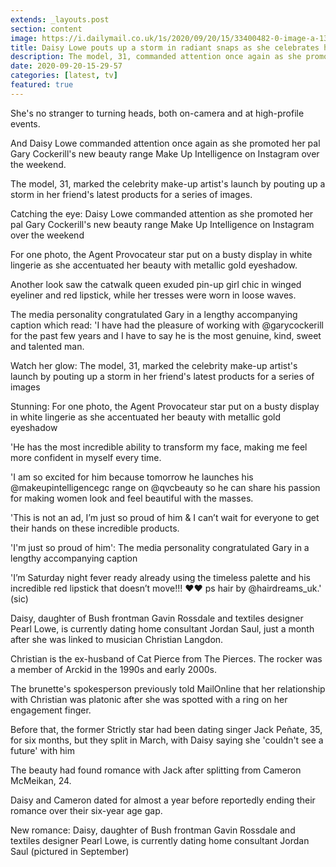 ```yaml
---
extends: _layouts.post
section: content
image: https://i.dailymail.co.uk/1s/2020/09/20/15/33400482-0-image-a-130_1600611567505.jpg 
title: Daisy Lowe pouts up a storm in radiant snaps as she celebrates her pals make-up launch 
description: The model, 31, commanded attention once again as she promoted her pal Gary Cockerills new beauty range  Make Up Intelligence on Instagram over the weekend. 
date: 2020-09-20-15-29-57 
categories: [latest, tv] 
featured: true 
--- 
```

She's no stranger to turning heads, both on-camera and at high-profile events.

And Daisy Lowe commanded attention once again as she promoted her pal Gary Cockerill's new beauty range Make Up Intelligence on Instagram over the weekend.

The model, 31, marked the celebrity make-up artist's launch by pouting up a storm in her friend's latest products for a series of images.

Catching the eye: Daisy Lowe commanded attention as she promoted her pal Gary Cockerill's new beauty range Make Up Intelligence on Instagram over the weekend

For one photo, the Agent Provocateur star put on a busty display in white lingerie as she accentuated her beauty with metallic gold eyeshadow. 

Another look saw the catwalk queen exuded pin-up girl chic in winged eyeliner and red lipstick, while her tresses were worn in loose waves.

The media personality congratulated Gary in a lengthy accompanying caption which read: 'I have had the pleasure of working with @garycockerill for the past few years and I have to say he is the most genuine, kind, sweet and talented man. 

Watch her glow: The model, 31, marked the celebrity make-up artist's launch by pouting up a storm in her friend's latest products for a series of images

Stunning: For one photo, the Agent Provocateur star put on a busty display in white lingerie as she accentuated her beauty with metallic gold eyeshadow

'He has the most incredible ability to transform my face, making me feel more confident in myself every time. 

'I am so excited for him because tomorrow he launches his @makeupintelligencegc range on @qvcbeauty so he can share his passion for making women look and feel beautiful with the masses. 

'This is not an ad, I’m just so proud of him & I can’t wait for everyone to get their hands on these incredible products. 



'I'm just so proud of him': The media personality congratulated Gary in a lengthy accompanying caption

'I’m Saturday night fever ready already using the timeless palette and his incredible red lipstick that doesn’t move!!! ♥️♥️ ps hair by @hairdreams_uk.' (sic)

Daisy, daughter of Bush frontman Gavin Rossdale and textiles designer Pearl Lowe, is currently dating home consultant Jordan Saul, just a month after she was linked to musician Christian Langdon.

Christian is the ex-husband of Cat Pierce from The Pierces. The rocker was a member of Arckid in the 1990s and early 2000s. 

The brunette's spokesperson previously told MailOnline that her relationship with Christian was platonic after she was spotted with a ring on her engagement finger.

Before that, the former Strictly star had been dating singer Jack Peñate, 35, for six months, but they split in March, with Daisy saying she 'couldn't see a future' with him

The beauty had found romance with Jack after splitting from Cameron McMeikan, 24.

Daisy and Cameron dated for almost a year before reportedly ending their romance over their six-year age gap.

New romance: Daisy, daughter of Bush frontman Gavin Rossdale and textiles designer Pearl Lowe, is currently dating home consultant Jordan Saul (pictured in September) 

